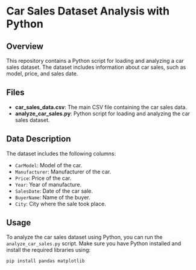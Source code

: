 # Car Sales Dataset Analysis with Python

## Overview

This repository contains a Python script for loading and analyzing a car sales dataset. The dataset includes information about car sales, such as model, price, and sales date.

## Files

- **car_sales_data.csv**: The main CSV file containing the car sales data.
- **analyze_car_sales.py**: Python script for loading and analyzing the car sales dataset.

## Data Description

The dataset includes the following columns:

- `CarModel`: Model of the car.
- `Manufacturer`: Manufacturer of the car.
- `Price`: Price of the car.
- `Year`: Year of manufacture.
- `SalesDate`: Date of the car sale.
- `BuyerName`: Name of the buyer.
- `City`: City where the sale took place.

## Usage

To analyze the car sales dataset using Python, you can run the `analyze_car_sales.py` script. Make sure you have Python installed and install the required libraries using:

```bash
pip install pandas matplotlib
